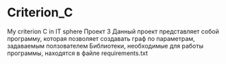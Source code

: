 # Criterion_C
My criterion C in IT sphere
Проект 3
Данный проект представляет собой программу, которая позволяет создавать граф по параметрам, задаваемым ползователем
Библиотеки, необходимые для работы программы, находятся в файле requirements.txt 
